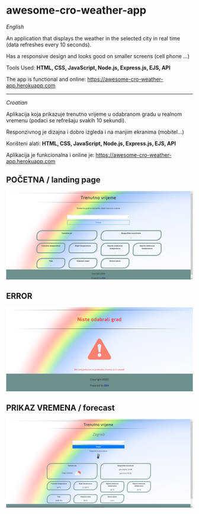 # awesome-cro-weather-app

_English_

An application that displays the weather in the selected city in real time (data refreshes every 10 seconds).

Has a responsive design and looks good on smaller screens (cell phone ...)

Tools Used: **HTML, CSS, JavaScript, Node.js, Express.js, EJS, API**

The app is functional and online: https://awesome-cro-weather-app.herokuapp.com

*************************************

_Croatian_

Aplikacija koja prikazuje trenutno vrijeme u odabranom gradu u realnom vremenu (podaci se refrešaju svakih 10 sekundi).

Responzivnog je dizajna i dobro izgleda i na manjim ekranima (mobitel...)

Korišteni alati: **HTML, CSS, JavaScript, Node.js, Express.js, EJS, API**

Aplikacija je funkcionalna i online je: https://awesome-cro-weather-app.herokuapp.com 

## POČETNA / landing page

![alt text](https://github.com/suncica-negra/awesome-cro-weather-app/blob/master/public/pocetna.png)

## ERROR

![alt text](https://github.com/suncica-negra/awesome-cro-weather-app/blob/master/public/error-page.png)

## PRIKAZ VREMENA / forecast

![alt text](https://github.com/suncica-negra/awesome-cro-weather-app/blob/master/public/temp.png)
